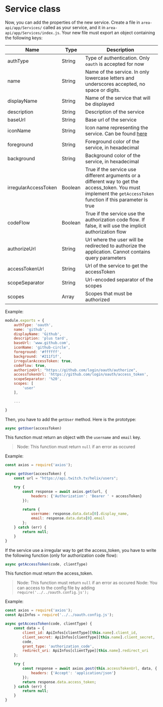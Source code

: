 # Service class

Now, you can add the properties of the new service.
Create a file in `area-api/app/Services/` called as your service, and it in `area-api/app/Services/index.js`.
Your new file must export an object containing the following keys:

Name | Type | Description
--- | --- | ---
authType | String | Type of authentication. Only `oauth` is accepted for now
name | String | Name of the service. In only lowercase letters and underscores accepted, no space or digits.
displayName | String | Name of the service that will be displayed
description | String | Description of the service
baseUrl | String | Base url of the service
iconName | String | Icon name representing the service. Can be found [here](https://materialdesignicons.com/)
foreground | String | Foreground color of the service, in hexadecimal
background | String | Background color of the service, in hexadecimal
irregularAccessToken | Boolean | True if the service use different arguments or a different way to get the access_token. You must implement the `getAccessToken` function if this parameter is true
codeFlow | Boolean | True if the service use the authorization code flow. If false, it will use the implicit authorization flow
authorizeUrl | String | Url where the user will be redirected to authorize the application. Cannot contains query parameters
accessTokenUrl | String | Url of the service to get the accessToken
scopeSeparator | String | Url-encoded separator of the scopes
scopes | Array | Scopes that must be authorized

Example:
```javascript
module.exports = {
    authType: 'oauth',
    name: 'github',
    displayName: 'Github',
    description: 'plus tard',
    baseUrl: 'www.github.com',
    iconName: 'github-circle',
    foreground: '#ffffff',
    background: '#211f1f',
    irregularAccessToken: true,
    codeFlow: true,
    authorizeUrl: "https://github.com/login/oauth/authorize",
    accessTokenUrl: 'https://github.com/login/oauth/access_token',
    scopeSeparator: '%20',
    scopes: [
        'user'
    ],

    ...

}
```

Then, you have to add the `getUser` method. Here is the prototype:
```javascript
async getUser(accessToken)
```

This function must return an object with the `username` and `email` key.

> Node: This function must return `null` if an error as occured

Example:

```javascript
const axios = require('axios');

async getUser(accessToken) {
    const url = "https://api.twitch.tv/helix/users";

    try {
        const response = await axios.get(url, {
            headers: {'Authorization': 'Bearer ' + accessToken}
        });

        return {
            username: response.data.data[0].display_name,
            email: response.data.data[0].email
        };
    } catch (err) {
        return null;
    }
}
```

If the service use a irregular way to get the access_token, you have to write the following function (only for authorization code flow):
```javascript
async getAccessToken(code, clientType)
```

This function must return the access_token.

> Node: This function must return `null` if an error as occured
> Node: You can access to the config file by adding `require('../../oauth.config.js');`

Example:
```javascript
const axios = require('axios');
const ApiInfos = require('../../oauth.config.js');

async getAccessToken(code, clientType) {
    const data = {
        client_id: ApiInfos[clientType][this.name].client_id,
        client_secret: ApiInfos[clientType][this.name].client_secret,
        code,
        grant_type: 'authorization_code',
        redirect_uri: ApiInfos[clientType][this.name].redirect_uri
    };

    try {
        const response = await axios.post(this.accessTokenUrl, data, {
            headers: {'Accept': 'application/json'}
        });
        return response.data.access_token;
    } catch (err) {
        return null;
    }
}
```